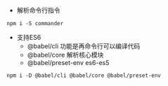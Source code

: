 - 解析命令行指令

```shell
npm i -S commander
```

- 支持ES6
  - @babel/cli  功能是再命令行可以编译代码
  - @babel/core 解析核心模块
  - @babel/preset-env es6-es5

```shell
npm i -D @babel/cli @babel/core @babel/preset-env
```



